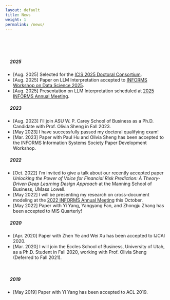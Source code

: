 ```yaml
---
layout: default
title: News
weight: 1
permalink: /news/
---
```


<br/>
<br/>
<br/>

##### &emsp;2025

* [Aug. 2025] Selected for the [ICIS 2025 Doctoral Consortium](https://icis2025.aisconferences.org/events/doctoral-consortium/).
* [Aug. 2025] Paper on LLM Interpretation accepted to [INFORMS Workshop on Data Science 2025](https://sites.google.com/view/data-science-2025/).
* [Aug. 2025] Presentation on LLM Interpretation scheduled at [2025 INFORMS Annual Meeting](https://meetings.informs.org/wordpress/annual/).

##### &emsp;2023

* [Aug. 2023] I'll join ASU W. P. Carey School of Business as a Ph.D. Candidate with Prof. Olivia Sheng in Fall 2023.
* [May 2023] I have successfully passed my doctoral qualifying exam!
* [Mar. 2023] Paper with Paul Hu and Olivia Sheng has been accepted to the INFORMS Information Systems Society Paper Development Workshop.

##### &emsp;2022

* [Oct. 2022] I'm invited to give a talk about our recently accepted paper *Unlocking the Power of Voice for Financial Risk Prediction: A Theory-Driven Deep Learning Design Approach* at the Manning School of Business, UMass Lowell.
* [May 2022] I will be presenting my research on cross-document modeling at the [2022 INFORMS Annual Meeting](https://meetings.informs.org/wordpress/indianapolis2022/) this October.
* [May 2022] Paper with Yi Yang, Yangyang Fan, and Zhongju Zhang has been accepted to MIS Quarterly!

##### &emsp;2020

* [Apr. 2020] Paper with Zhen Ye and Wei Xu has been accepted to IJCAI 2020.
* [Mar. 2020] I will join the Eccles School of Business, University of Utah, as a Ph.D. Student in Fall 2020, working with Prof. Olivia Sheng (Deferred to Fall 2021).

<br/>

##### &emsp;2019

* [May 2019] Paper with Yi Yang has been accepted to ACL 2019.

